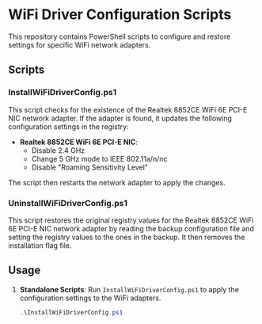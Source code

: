 # WiFi Driver Configuration Scripts

This repository contains PowerShell scripts to configure and restore settings for specific WiFi network adapters.

## Scripts

### InstallWiFiDriverConfig.ps1

This script checks for the existence of the Realtek 8852CE WiFi 6E PCI-E NIC network adapter.  If the adapter is found, it updates the following configuration settings in the registry:

- **Realtek 8852CE WiFi 6E PCI-E NIC**:
  - Disable 2.4 GHz
  - Change 5 GHz mode to IEEE 802.11a/n/nc
  - Disable "Roaming Sensitivity Level"


The script then restarts the network adapter to apply the changes.

### UninstallWiFiDriverConfig.ps1

This script restores the original registry values for the Realtek 8852CE WiFi 6E PCI-E NIC network adapter by reading the backup configuration file and setting the registry values to the ones in the backup. It then removes the installation flag file.

## Usage

1. **Standalone Scripts**:
   Run `InstallWiFiDriverConfig.ps1` to apply the configuration settings to the WiFi adapters.

   ```powershell
   .\InstallWiFiDriverConfig.ps1
